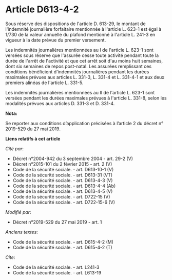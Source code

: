 # Article D613-4-2

Sous réserve des dispositions de l'article D. 613-29, le montant de l'indemnité journalière forfaitaire mentionnée à
l'article L. 623-1 est égal à 1/730 de la valeur annuelle du plafond mentionné à l'article L. 241-3 en vigueur à la date
prévue du premier versement.

Les indemnités journalières mentionnées au I de l'article L. 623-1 sont versées sous réserve que l'assurée cesse toute
activité pendant toute la durée de l'arrêt de l'activité et que cet arrêt soit d'au moins huit semaines, dont six semaines de
repos post-natal. Les assurées remplissant ces conditions bénéficient d'indemnités journalières pendant les durées maximales
prévues aux articles L. 331-3, L. 331-4 et L. 331-4-1 et aux deux premiers alinéas de l'article L. 331-5.

Les indemnités journalières mentionnées au II de l'article L. 623-1 sont versées pendant les durées maximales prévues à
l'article L. 331-8, selon les modalités prévues aux articles D. 331-3 et D. 331-4.

**Nota:**

Se reporter aux conditions d’application précisées à l’article 2 du décret n° 2019-529 du 27 mai 2019.

**Liens relatifs à cet article**

_Cité par_:

  - Décret n°2004-942 du 3 septembre 2004 - art. 29-2 (V)
  - Décret n°2015-101 du 2 février 2015 - art. 2 (V)
  - Code de la sécurité sociale. - art. D613-10-1 (V)
  - Code de la sécurité sociale. - art. D613-31 (VT)
  - Code de la sécurité sociale. - art. D613-4-3 (V)
  - Code de la sécurité sociale. - art. D613-4-4 (Ab)
  - Code de la sécurité sociale. - art. D613-4-5 (V)
  - Code de la sécurité sociale. - art. D722-15 (V)
  - Code de la sécurité sociale. - art. D722-15-6 (V)

_Modifié par_:

  - Décret n°2019-529 du 27 mai 2019 - art. 1

_Anciens textes_:

  - Code de la sécurité sociale. - art. D615-4-2 (M)
  - Code de la sécurité sociale. - art. D615-4-2 (T)

_Cite_:

  - Code de la sécurité sociale. - art. L241-3
  - Code de la sécurité sociale. - art. L613-19
